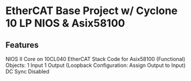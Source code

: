 # EtherCAT Base Project w/ Cyclone 10 LP NIOS & Asix58100

## Features
NIOS II Core on 10CL040 
EtherCAT Stack Code for Asix58100 (Functional)
Objects: 1 Input 1 Output (Loopback Configuration: Assign Output to Input)
DC Sync Disabled